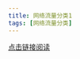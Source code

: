 ```yaml
---
title: 网络流量分类1
tags: [网络流量分类]
---
```


<a href="{{site.baseurl}}/pdf/网络流量分类1.pdf" target="_blank">点击链接阅读</a>
